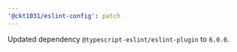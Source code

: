 ```yaml
---
'@ckt1031/eslint-config': patch
---
```


Updated dependency `@typescript-eslint/eslint-plugin` to `6.0.0`.
